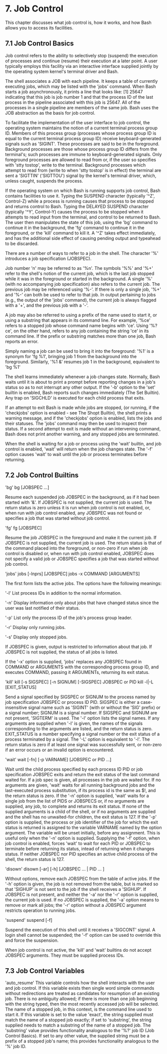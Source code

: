# 7. Job Control

This chapter discusses what job control is, how it works, and how Bash
allows you to access its facilities.

## 7.1 Job Control Basics

Job control refers to the ability to selectively stop (suspend) the
execution of processes and continue (resume) their execution at a later
point. A user typically employs this facility via an interactive
interface supplied jointly by the operating system kernel's terminal
driver and Bash.

The shell associates a JOB with each pipeline. It keeps a table of
currently executing jobs, which may be listed with the 'jobs' command.
When Bash starts a job asynchronously, it prints a line that looks like:
[1] 25647
indicating that this job is job number 1 and that the process ID of the
last process in the pipeline associated with this job is 25647. All of
the processes in a single pipeline are members of the same job. Bash
uses the JOB abstraction as the basis for job control.

To facilitate the implementation of the user interface to job
control, the operating system maintains the notion of a current terminal
process group ID. Members of this process group (processes whose
process group ID is equal to the current terminal process group ID)
receive keyboard-generated signals such as 'SIGINT'. These processes
are said to be in the foreground. Background processes are those whose
process group ID differs from the terminal's; such processes are immune
to keyboard-generated signals. Only foreground processes are allowed to
read from or, if the user so specifies with 'stty tostop', write to the
terminal. Background processes which attempt to read from (write to
when 'stty tostop' is in effect) the terminal are sent a 'SIGTTIN'
('SIGTTOU') signal by the kernel's terminal driver, which, unless
caught, suspends the process.

If the operating system on which Bash is running supports job
control, Bash contains facilities to use it. Typing the SUSPEND
character (typically '^Z', Control-Z) while a process is running causes
that process to be stopped and returns control to Bash. Typing the
DELAYED SUSPEND character (typically '^Y', Control-Y) causes the process
to be stopped when it attempts to read input from the terminal, and
control to be returned to Bash. The user then manipulates the state of
this job, using the 'bg' command to continue it in the background, the
'fg' command to continue it in the foreground, or the 'kill' command to
kill it. A '^Z' takes effect immediately, and has the additional side
effect of causing pending output and typeahead to be discarded.

There are a number of ways to refer to a job in the shell. The
character '%' introduces a job specification (JOBSPEC).

Job number 'n' may be referred to as '%n'. The symbols '%%' and '%+'
refer to the shell's notion of the current job, which is the last job
stopped while it was in the foreground or started in the background. A
single '%' (with no accompanying job specification) also refers to the
current job. The previous job may be referenced using '%-'. If there
is only a single job, '%+' and '%-' can both be used to refer to that
job. In output pertaining to jobs (e.g., the output of the 'jobs'
command), the current job is always flagged with a '+', and the previous
job with a '-'.

A job may also be referred to using a prefix of the name used to
start it, or using a substring that appears in its command line. For
example, '%ce' refers to a stopped job whose command name begins with
'ce'. Using '%?ce', on the other hand, refers to any job containing the
string 'ce' in its command line. If the prefix or substring matches
more than one job, Bash reports an error.

Simply naming a job can be used to bring it into the foreground: '%1'
is a synonym for 'fg %1', bringing job 1 from the background into the
foreground. Similarly, '%1 &' resumes job 1 in the background,
equivalent to 'bg %1'

The shell learns immediately whenever a job changes state. Normally,
Bash waits until it is about to print a prompt before reporting changes
in a job's status so as to not interrupt any other output. If the '-b'
option to the 'set' builtin is enabled, Bash reports such changes
immediately (The Set Builtin). Any trap on 'SIGCHLD' is
executed for each child process that exits.

If an attempt to exit Bash is made while jobs are stopped, (or
running, if the 'checkjobs' option is enabled - see The Shopt
Builtin), the shell prints a warning message, and if the 'checkjobs'
option is enabled, lists the jobs and their statuses. The 'jobs'
command may then be used to inspect their status. If a second attempt
to exit is made without an intervening command, Bash does not print
another warning, and any stopped jobs are terminated.

When the shell is waiting for a job or process using the 'wait'
builtin, and job control is enabled, 'wait' will return when the job
changes state. The '-f' option causes 'wait' to wait until the job or
process terminates before returning.

## 7.2 Job Control Builtins

'bg'
bg [JOBSPEC ...]

Resume each suspended job JOBSPEC in the background, as if it had
been started with '&'. If JOBSPEC is not supplied, the current job
is used. The return status is zero unless it is run when job
control is not enabled, or, when run with job control enabled, any
JOBSPEC was not found or specifies a job that was started without
job control.

'fg'
fg [JOBSPEC]

Resume the job JOBSPEC in the foreground and make it the current
job. If JOBSPEC is not supplied, the current job is used. The
return status is that of the command placed into the foreground, or
non-zero if run when job control is disabled or, when run with job
control enabled, JOBSPEC does not specify a valid job or JOBSPEC
specifies a job that was started without job control.

'jobs'
jobs [-lnprs] [JOBSPEC]
jobs -x COMMAND [ARGUMENTS]

The first form lists the active jobs. The options have the
following meanings:

'-l'
List process IDs in addition to the normal information.

'-n'
Display information only about jobs that have changed status
since the user was last notified of their status.

'-p'
List only the process ID of the job's process group leader.

'-r'
Display only running jobs.

'-s'
Display only stopped jobs.

If JOBSPEC is given, output is restricted to information about that
job. If JOBSPEC is not supplied, the status of all jobs is listed.

If the '-x' option is supplied, 'jobs' replaces any JOBSPEC found
in COMMAND or ARGUMENTS with the corresponding process group ID,
and executes COMMAND, passing it ARGUMENTs, returning its exit
status.

'kill'
kill [-s SIGSPEC] [-n SIGNUM] [-SIGSPEC] JOBSPEC or PID
kill -l|-L [EXIT_STATUS]

Send a signal specified by SIGSPEC or SIGNUM to the process named
by job specification JOBSPEC or process ID PID. SIGSPEC is either
a case-insensitive signal name such as 'SIGINT' (with or without
the 'SIG' prefix) or a signal number; SIGNUM is a signal number.
If SIGSPEC and SIGNUM are not present, 'SIGTERM' is used. The '-l'
option lists the signal names. If any arguments are supplied when
'-l' is given, the names of the signals corresponding to the
arguments are listed, and the return status is zero. EXIT_STATUS
is a number specifying a signal number or the exit status of a
process terminated by a signal. The '-L' option is equivalent to
'-l'. The return status is zero if at least one signal was
successfully sent, or non-zero if an error occurs or an invalid
option is encountered.

'wait'
wait [-fn] [-p VARNAME] [JOBSPEC or PID ...]

Wait until the child process specified by each process ID PID or
job specification JOBSPEC exits and return the exit status of the
last command waited for. If a job spec is given, all processes in
the job are waited for. If no arguments are given, 'wait' waits
for all running background jobs and the last-executed process
substitution, if its process id is the same as $!, and the return
status is zero. If the '-n' option is supplied, 'wait' waits for a
single job from the list of PIDS or JOBSPECS or, if no arguments
are supplied, any job, to complete and returns its exit status. If
none of the supplied arguments is a child of the shell, or if no
arguments are supplied and the shell has no unwaited-for children,
the exit status is 127. If the '-p' option is supplied, the
process or job identifier of the job for which the exit status is
returned is assigned to the variable VARNAME named by the option
argument. The variable will be unset initially, before any
assignment. This is useful only when the '-n' option is supplied.
Supplying the '-f' option, when job control is enabled, forces
'wait' to wait for each PID or JOBSPEC to terminate before
returning its status, intead of returning when it changes status.
If neither JOBSPEC nor PID specifies an active child process of the
shell, the return status is 127.

'disown'
disown [-ar] [-h] [JOBSPEC ... | PID ... ]

Without options, remove each JOBSPEC from the table of active jobs.
If the '-h' option is given, the job is not removed from the table,
but is marked so that 'SIGHUP' is not sent to the job if the shell
receives a 'SIGHUP'. If JOBSPEC is not present, and neither the
'-a' nor the '-r' option is supplied, the current job is used. If
no JOBSPEC is supplied, the '-a' option means to remove or mark all
jobs; the '-r' option without a JOBSPEC argument restricts
operation to running jobs.

'suspend'
suspend [-f]

Suspend the execution of this shell until it receives a 'SIGCONT'
signal. A login shell cannot be suspended; the '-f' option can be
used to override this and force the suspension.

When job control is not active, the 'kill' and 'wait' builtins do not
accept JOBSPEC arguments. They must be supplied process IDs.

## 7.3 Job Control Variables

'auto_resume'
This variable controls how the shell interacts with the user and
job control. If this variable exists then single word simple
commands without redirections are treated as candidates for
resumption of an existing job. There is no ambiguity allowed; if
there is more than one job beginning with the string typed, then
the most recently accessed job will be selected. The name of a
stopped job, in this context, is the command line used to start it.
If this variable is set to the value 'exact', the string supplied
must match the name of a stopped job exactly; if set to
'substring', the string supplied needs to match a substring of the
name of a stopped job. The 'substring' value provides
functionality analogous to the '%?' job ID (Job Control
Basics). If set to any other value, the supplied string must be
a prefix of a stopped job's name; this provides functionality
analogous to the '%' job ID.
